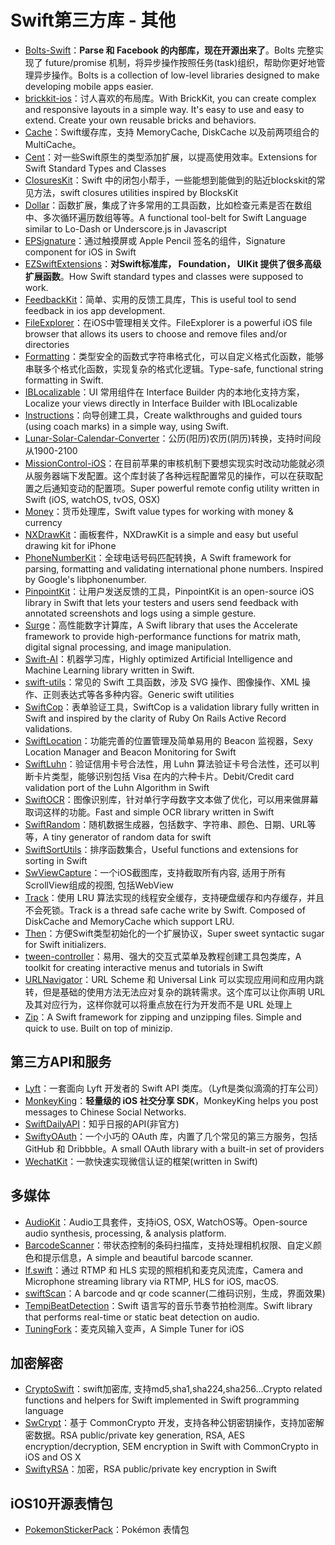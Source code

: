 # Swift第三方库 - 其他  
- [Bolts-Swift][1]：**Parse 和 Facebook 的内部库，现在开源出来了**。Bolts 完整实现了 future/promise 机制，将异步操作按照任务(task)组织，帮助你更好地管理异步操作。Bolts is a collection of low-level libraries designed to make developing mobile apps easier.
- [brickkit-ios][2]：讨人喜欢的布局库。With BrickKit, you can create complex and responsive layouts in a simple way. It's easy to use and easy to extend. Create your own reusable bricks and behaviors.
- [Cache][3]：Swift缓存库，支持 MemoryCache, DiskCache 以及前两项组合的 MultiCache。
- [Cent][4]：对一些Swift原生的类型添加扩展，以提高使用效率。Extensions for Swift Standard Types and Classes
- [ClosuresKit][5]：Swift 中的闭包小帮手，一些能想到能做到的贴近blockskit的常见方法，swift closures utilities inspired by BlocksKit
- [Dollar][6]：函数扩展，集成了许多常用的工具函数，比如检查元素是否在数组中、多次循环遍历数组等等。A functional tool-belt for Swift Language similar to Lo-Dash or Underscore.js in Javascript
- [EPSignature][7]：通过触摸屏或 Apple Pencil 签名的组件，Signature component for iOS in Swift
- [EZSwiftExtensions][8]：**对Swift标准库， Foundation， UIKit 提供了很多高级扩展函数**。How Swift standard types and classes were supposed to work.
- [FeedbackKit][9]：简单、实用的反馈工具库，This is useful tool to send feedback in ios app development.
- [FileExplorer][10]：在iOS中管理相关文件。FileExplorer is a powerful iOS file browser that allows its users to choose and remove files and/or directories
- [Formatting][11]：类型安全的函数式字符串格式化，可以自定义格式化函数，能够串联多个格式化函数，实现复杂的格式化逻辑。Type-safe, functional string formatting in Swift.
- [IBLocalizable][12]：UI 常用组件在 Interface Builder 内的本地化支持方案，Localize your views directly in Interface Builder with IBLocalizable
- [Instructions][13]：向导创建工具，Create walkthroughs and guided tours (using coach marks) in a simple way, using Swift.
- [Lunar-Solar-Calendar-Converter][14]：公历(阳历)农历(阴历)转换，支持时间段从1900-2100
- [MissionControl-iOS][15]：在目前苹果的审核机制下要想实现实时改动功能就必须从服务器端下发配置。这个库封装了各种远程配置常见的操作，可以在获取配置之后通知变动的配置项。Super powerful remote config utility written in Swift (iOS, watchOS, tvOS, OSX)
- [Money][16]：货币处理库，Swift value types for working with money & currency
- [NXDrawKit][17]：画板套件，NXDrawKit is a simple and easy but useful drawing kit for iPhone
- [PhoneNumberKit][18]：全球电话号码匹配转换，A Swift framework for parsing, formatting and validating international phone numbers. Inspired by Google's libphonenumber.
- [PinpointKit][19]：让用户发送反馈的工具，PinpointKit is an open-source iOS library in Swift that lets your testers and users send feedback with annotated screenshots and logs using a simple gesture.
- [Surge][20]：高性能数字计算库，A Swift library that uses the Accelerate framework to provide high-performance functions for matrix math, digital signal processing, and image manipulation.
- [Swift-AI][21]：机器学习库，Highly optimized Artificial Intelligence and Machine Learning library written in Swift.
- [swift-utils][22]：常见的 Swift 工具函数，涉及 SVG 操作、图像操作、XML 操作、正则表达式等各多种内容。Generic swift utilities
- [SwiftCop][23]：表单验证工具，SwiftCop is a validation library fully written in Swift and inspired by the clarity of Ruby On Rails Active Record validations.
- [SwiftLocation][24]：功能完善的位置管理及简单易用的 Beacon 监视器，Sexy Location Manager and Beacon Monitoring for Swift
- [SwiftLuhn][25]：验证信用卡号合法性，用 Luhn 算法验证卡号合法性，还可以判断卡片类型，能够识别包括 Visa 在内的六种卡片。Debit/Credit card validation port of the Luhn Algorithm in Swift
 - [SwiftOCR][26]：图像识别库，针对单行字母数字文本做了优化，可以用来做屏幕取词这样的功能。Fast and simple OCR library written in Swift
- [SwiftRandom][27]：随机数据生成器，包括数字、字符串、颜色、日期、URL等等，A tiny generator of random data for swift
- [SwiftSortUtils][28]：排序函数集合，Useful functions and extensions for sorting in Swift
- [SwViewCapture][29]：一个iOS截图库，支持截取所有内容, 适用于所有ScrollView组成的视图, 包括WebView
- [Track][30]：使用 LRU 算法实现的线程安全缓存，支持硬盘缓存和内存缓存，并且不会死锁。Track is a thread safe cache write by Swift. Composed of DiskCache and MemoryCache which support LRU.
- [Then][31]：方便Swift类型初始化的一个扩展协议，Super sweet syntactic sugar for Swift initializers.
- [tween-controller][32]：易用、强大的交互式菜单及教程创建工具包类库，A toolkit for creating interactive menus and tutorials in Swift
- [URLNavigator][33]：URL Scheme 和 Universal Link 可以实现应用间和应用内跳转，但是基础的使用方法无法应对复杂的跳转需求。这个库可以让你声明 URL 及其对应行为，这样你就可以将重点放在行为开发而不是 URL 处理上
- [Zip][34]：A Swift framework for zipping and unzipping files. Simple and quick to use. Built on top of minizip.

## 第三方API和服务
- [Lyft][35]：一套面向 Lyft 开发者的 Swift API 类库。（Lyft是类似滴滴的打车公司）
- [MonkeyKing][36]：**轻量级的 iOS 社交分享 SDK**，MonkeyKing helps you post messages to Chinese Social Networks.
- [SwiftDailyAPI][37]：知乎日报的API(非官方)
- [SwiftyOAuth][38]：一个小巧的 OAuth 库，内置了几个常见的第三方服务，包括 GitHub 和 Dribbble。A small OAuth library with a built-in set of providers
- [WechatKit][39]：一款快速实现微信认证的框架(written in Swift)

## 多媒体
- [AudioKit][40]：Audio工具套件，支持iOS, OSX, WatchOS等。Open-source audio synthesis, processing, & analysis platform.
- [BarcodeScanner][41]：带状态控制的条码扫描库，支持处理相机权限、自定义颜色和提示信息，A simple and beautiful barcode scanner. 
- [lf.swift][42]：通过 RTMP 和 HLS 实现的照相机和麦克风流库，Camera and Microphone streaming library via RTMP, HLS for iOS, macOS.
- [swiftScan][43]：A barcode and qr code scanner(二维码识别，生成，界面效果)
- [TempiBeatDetection][44]：Swift 语言写的音乐节奏节拍检测库。Swift library that performs real-time or static beat detection on audio.
- [TuningFork][45]：麦克风输入变声，A Simple Tuner for iOS

## 加密解密
- [CryptoSwift][46]：swift加密库, 支持md5,sha1,sha224,sha256...Crypto related functions and helpers for Swift implemented in Swift programming language
- [SwCrypt][47]：基于 CommonCrypto 开发，支持各种公钥密钥操作，支持加密解密数据。RSA public/private key generation, RSA, AES encryption/decryption, SEM encryption in Swift with CommonCrypto in iOS and OS X
- [SwiftyRSA][48]：加密，RSA public/private key encryption in Swift

## iOS10开源表情包
- [PokemonStickerPack][49]：Pokémon 表情包

[1]:	https://github.com/BoltsFramework/Bolts-Swift "Bolts-Swift"
[2]:	https://github.com/wayfair/brickkit-ios "brickkit-ios"
[3]:	https://github.com/soffes/Cache "Cache"
[4]:	https://github.com/ankurp/Cent "Cent"
[5]:	https://github.com/lacklock/ClosuresKit "ClosuresKit"
[6]:	https://github.com/ankurp/Dollar "Dollar.swift"
[7]:	https://github.com/ipraba/EPSignature "EPSignature"
[8]:	https://github.com/goktugyil/EZSwiftExtensions "EZSwiftExtensions"
[9]:	https://github.com/nishimao/FeedbackKit "FeedbackKit"
[10]:	https://github.com/Augustyniak/FileExplorer "FileExplorer"
[11]:	https://github.com/stephencelis/Formatting "Formatting"
[12]:	https://github.com/PiXeL16/IBLocalizable "IBLocalizable"
[13]:	https://github.com/ephread/Instructions "Instructions"
[14]:	https://github.com/isee15/Lunar-Solar-Calendar-Converter "Lunar-Solar-Calendar-Converter"
[15]:	https://github.com/appculture/MissionControl-iOS "MissionControl-iOS"
[16]:	https://github.com/danthorpe/Money "Money"
[17]:	https://github.com/Nicejinux/NXDrawKit "NXDrawKit"
[18]:	https://github.com/marmelroy/PhoneNumberKit "PhoneNumberKit"
[19]:	https://github.com/Lickability/PinpointKit "PinpointKit"
[20]:	https://github.com/mattt/Surge "Surge"
[21]:	https://github.com/collinhundley/Swift-AI "Swift-AI"
[22]:	https://github.com/eonist/swift-utils "swift-utils"
[23]:	https://github.com/andresinaka/SwiftCop "SwiftCop"
[24]:	https://github.com/malcommac/SwiftLocation "SwiftLocation"
[25]:	https://github.com/MaxKramer/SwiftLuhn "SwiftLuhn"
[26]:	https://github.com/garnele007/SwiftOCR "SwiftOCR"
[27]:	https://github.com/thellimist/SwiftRandom "SwiftRandom"
[28]:	https://github.com/dsmatter/SwiftSortUtils "SwiftSortUtils"
[29]:	https://github.com/startry/SwViewCapture "SwViewCapture"
[30]:	https://github.com/maquannene/Track "Track"
[31]:	https://github.com/devxoul/Then "Then"
[32]:	https://github.com/daltonclaybrook/tween-controller "tween-controller"
[33]:	https://github.com/devxoul/URLNavigator "URLNavigator"
[34]:	https://github.com/marmelroy/Zip "Zip"
[35]:	https://github.com/genadyo/Lyft "Lyft"
[36]:	https://github.com/nixzhu/MonkeyKing "MonkeyKing"
[37]:	https://github.com/NicholasTD07/SwiftDailyAPI "SwiftDailyAPI"
[38]:	https://github.com/delba/SwiftyOAuth "SwiftyOAuth"
[39]:	https://github.com/starboychina/WechatKit "WechatKit"
[40]:	https://github.com/audiokit/AudioKit "AudioKit"
[41]:	https://github.com/hyperoslo/BarcodeScanner "BarcodeScanner"
[42]:	https://github.com/shogo4405/lf.swift "lf.swift"
[43]:	https://github.com/MxABC/swiftScan "swiftScan"
[44]:	https://github.com/jscalo/TempiBeatDetection "TempiBeatDetection"
[45]:	https://github.com/comyarzaheri/TuningFork "TuningFork"
[46]:	https://github.com/krzyzanowskim/CryptoSwift "CryptoSwift"
[47]:	https://github.com/soyersoyer/SwCrypt "SwCrypt"
[48]:	https://github.com/TakeScoop/SwiftyRSA "SwiftyRSA"
[49]:	https://github.com/JakeLin/PokemonStickerPack "PokemonStickerPack"